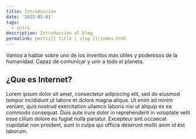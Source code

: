 ```yaml
---
title: Introducción
date: '2022-01-01'
tags: 
  - intro
description: Introducción al blog
permalink: posts/{{ title | slug }}/index.html
---
```


Vamos a hablar sobre uno de los inventos más útiles y poderosos de la humanidad. Capaz de comunicar y unir a todo el planeta.

## ¿Que es Internet?

Lorem ipsum dolor sit amet, consectetur adipiscing elit, sed do eiusmod tempor incididunt ut labore et dolore magna aliqua. Ut enim ad minim veniam, quis nostrud exercitation ullamco laboris nisi ut aliquip ex ea commodo consequat. Duis aute irure dolor in reprehenderit in voluptate velit esse cillum dolore eu fugiat nulla pariatur. Excepteur sint occaecat cupidatat non proident, sunt in culpa qui officia deserunt mollit anim id est laborum.